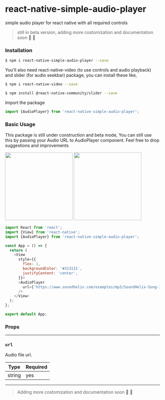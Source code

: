 # react-native-simple-audio-player
simple audio player for react native with all required controls

> still in beta version, adding more costomization and documentation soon  :rocket:  :beers:

### Installation

```bash
$ npm i react-native-simple-audio-player --save
```

You'll also need react-native-video (to use controls and audio playback) and slider (for audio seekbar) package, you can install these like,

```bash
$ npm i react-native-video --save
```

```bash
$ npm install @react-native-community/slider --save
```

Import the package

```javascript
import {AudioPlayer} from 'react-native-simple-audio-player';
```

### Basic Usage

This package is still under construction and beta mode, You can still use this by passing your Audio URL to AudioPlayer component. Feel free to drop suggestions and improvements

<img src="https://user-images.githubusercontent.com/49385977/216811327-7b8076e5-bc4b-4de6-a9f5-cda7d3862a93.png" width="220">  <img src="https://user-images.githubusercontent.com/49385977/216811336-9bdeb2e7-9e89-4c76-90a2-030e30452bd1.png" width="220">

```javascript
import React from 'react';
import {View} from 'react-native';
import {AudioPlayer} from 'react-native-simple-audio-player';

const App = () => {
  return (
    <View
      style={{
        flex: 1,
        backgroundColor: '#313131',
        justifyContent: 'center',
      }}>
      <AudioPlayer
        url={'https://www.soundhelix.com/examples/mp3/SoundHelix-Song-1.mp3'}
      />
    </View>
  );
};

export default App;
```

### Props

---

### `url`

Audio file url.

| Type       | Required |
| ---------- | -------- |
| string     | yes      |

---

> Adding more costomization and documentation soon  :rocket:  :beers:
